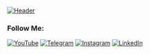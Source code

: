 [![Header](https://media-exp1.licdn.com/dms/image/C4E16AQGKtT3YpSWJhQ/profile-displaybackgroundimage-shrink_200_800/0/1625682647203?e=1643846400&v=beta&t=0ltPGbOOuh-R0ZyZ3FgvnTO_M9VvpGKNBImbY2rQeh0)](https://www.youtube.com/channel/UCbWH0lSyaTD0Z7fhy2C9lBw)



### Follow Me:
[![YouTube](https://img.shields.io/badge/-YouTube-090909?style=for-the-badge&logo=YouTube&logoColor=FF0000)](https://www.youtube.com/channel/UCbWH0lSyaTD0Z7fhy2C9lBw)
[![Telegram](https://img.shields.io/badge/-Telegram-090909?style=for-the-badge&logo=telegram&logoColor=27A0D9)](https://t.me/prgbli)
[![Instagram](https://img.shields.io/badge/-Instagram-090909?style=for-the-badge&logo=instagram&logoColor=B4068E)](https://www.instagram.com/biolry/)
[![LinkedIn](https://img.shields.io/badge/-LinkedIn-090909?style=for-the-badge&logo=linkedin&logoColor=007BB6)](https://www.linkedin.com/in/ilya-borisov-53a39a1ba/)

